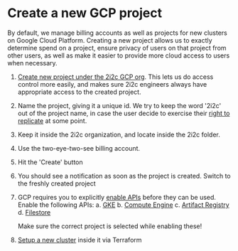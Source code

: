 # Create a new GCP project

By default, we manage billing accounts as well as projects for new clusters on Google Cloud Platform.
Creating a new project allows us to exactly determine spend on a project, ensure privacy of users
on that project from other users, as well as make it easier to provide more cloud access to users when
necessary.

1. [Create new project under the 2i2c GCP org](https://console.cloud.google.com/projectcreate?previousPage=%2Fhome%2Fdashboard%3Fproject%3Dtwo-eye-two-see%26organizationId%3D0&organizationId=184174754493).
   This lets us do access control more easily, and makes sure 2i2c engineers always
   have appropriate access to the created project.
2. Name the project, giving it a unique id. We try to keep the word '2i2c' out
   of the project name, in case the user decide to exercise their [right to
   replicate](https://2i2c.org/right-to-replicate/) at some point.
3. Keep it inside the 2i2c organization, and locate inside the 2i2c folder.
4. Use the two-eye-two-see billing account.
5. Hit the 'Create' button
5. You should see a notification as soon as the project is created. Switch to the freshly
   created project
6. GCP requires you to explicitly [enable APIs](https://cloud.google.com/apis/docs/getting-started#enabling_apis)
   before they can be used. Enable the following APIs:
   a. [GKE](https://console.cloud.google.com/apis/library/container.googleapis.com)
   b. [Compute Engine](https://console.cloud.google.com/apis/api/compute.googleapis.com/overview)
   c. [Artifact Registry](https://console.cloud.google.com/apis/library/artifactregistry.googleapis.com)
   d. [Filestore](https://console.cloud.google.com/apis/api/file.googleapis.com/overview)

   Make sure the correct project is selected while enabling these!

7. [Setup a new cluster](new-cluster:new-cluster) inside it via Terraform